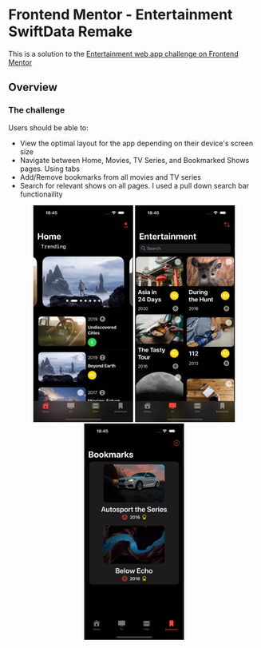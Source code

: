 # Frontend Mentor - Entertainment SwiftData Remake

This is a solution to the [Entertainment web app challenge on Frontend Mentor](https://www.frontendmentor.io/challenges/entertainment-web-app-J-UhgAW1X) 

## Overview

### The challenge

Users should be able to:

- View the optimal layout for the app depending on their device's screen size
- Navigate between Home, Movies, TV Series, and Bookmarked Shows pages. Using tabs
- Add/Remove bookmarks from all movies and TV series
- Search for relevant shows on all pages. I used a pull down search bar functionaility

<p align="center">
    <img src="./Photos/Home.png", width="200"/>
    <img src="./Photos/Entertainment.png", width="200"/>
    <img src="./Photos/Bookmark.png", width="200"/>
</p>

